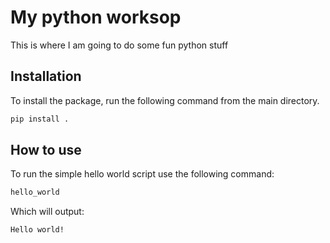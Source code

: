 # My python worksop

This is where I am going to do some fun python stuff

## Installation

To install the package, run the following command from the main directory.

```bash
pip install .
```

## How to use

To run the simple hello world script use the following command:

```bash
hello_world
```

Which will output:

```
Hello world!
```

